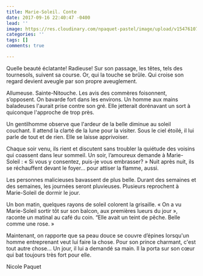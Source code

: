 ```yaml
---
title: Marie-Soleil. Conte
date: 2017-09-16 22:40:47 -0400
lead: ''
image: https://res.cloudinary.com/npaquet-pastel/image/upload/v1547610717/Marie-Soleil2.jpg
categories: ''
tags: []
comments: true

---
```

Quelle beauté éclatante! Radieuse! Sur son passage, les têtes, tels des tournesols, suivent sa course. Or, qui la touche se brûle. Qui croise son regard devient aveugle par son propre aveuglement.

Allumeuse. Sainte-Nitouche. Les avis des commères foisonnent, s’opposent. On bavarde fort dans les environs. Un homme aux mains baladeuses l'aurait prise contre son gré. Elle jetterait dorénavant un sort à quiconque l'approche de trop près.

Un gentilhomme observe que l'ardeur de la belle diminue au soleil couchant. Il attend la clarté de la lune pour la visiter. Sous le ciel étoilé, il lui parle de tout et de rien. Elle se laisse apprivoiser.

Chaque soir venu, ils rient et discutent sans troubler la quiétude des voisins qui coassent dans leur sommeil. Un soir, l’amoureux demande à Marie-Soleil : « Si vous y consentez, puis-je vous embrasser? » Nuit après nuit, ils se réchauffent devant le foyer… pour attiser la flamme, aussi.

Les personnes malicieuses bavassent de plus belle. Durant des semaines et des semaines, les journées seront pluvieuses. Plusieurs reprochent à Marie-Soleil de dormir le jour.

Un bon matin, quelques rayons de soleil colorent la grisaille. « On a vu Marie-Soleil sortir tôt sur son balcon, aux premières lueurs du jour », raconte un matinal au café du coin. “Elle avait un teint de pêche. Belle comme une rose. »

Maintenant, on rapporte que sa peau douce se couvre d’épines lorsqu'un homme entreprenant veut lui faire la chose. Pour son prince charmant, c'est tout autre chose… Un jour, il lui a demandé sa main. Il la porta sur son cœur qui bat toujours très fort pour elle.

Nicole Paquet